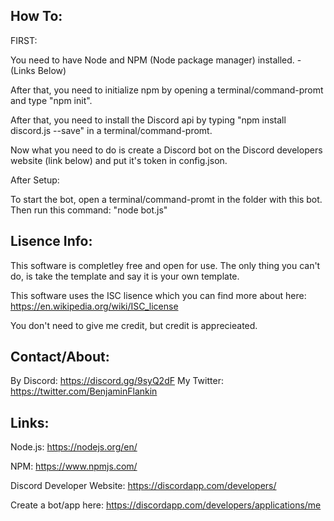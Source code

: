 How To:
-
FIRST:

You need to have Node and NPM (Node package manager) installed. - (Links Below)

After that, you need to initialize npm by opening a terminal/command-promt and type "npm init".

After that, you need to install the Discord api by typing "npm install discord.js --save" in a terminal/command-promt.

Now what you need to do is create a Discord bot on the Discord developers website (link below) and put it's token in config.json.

After Setup:

To start the bot, open a terminal/command-promt in the folder with this bot. Then run this command: "node bot.js"


Lisence Info: 
-
This software is completley free and open for use. The only thing you can't do, is take the template and say it is your own template. 

This software uses the ISC lisence which you can find more about here: https://en.wikipedia.org/wiki/ISC_license

You don't need to give me credit, but credit is apprecieated.


Contact/About:
-
By Discord: https://discord.gg/9syQ2dF
My Twitter: https://twitter.com/BenjaminFlankin

Links:
-
Node.js: https://nodejs.org/en/

NPM: https://www.npmjs.com/ 

Discord Developer Website: https://discordapp.com/developers/

Create a bot/app here: https://discordapp.com/developers/applications/me

